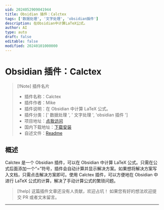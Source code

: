 ```yaml
---
uid: 2024052909041944
title: Obsidian 插件：Calctex
tags: ['数据处理', '文字处理', 'obsidian插件']
description: 在Obsidian中计算LaTeX公式。
author: AI
type: auto
draft: false
editable: false
modified: 20240101000000
---
```


# Obsidian 插件：Calctex

> [!Note] 插件名片
> - 插件名称：Calctex
> - 插件作者：Mike
> - 插件说明：在 Obsidian 中计算 LaTeX 公式。
> - 插件分类：[' 数据处理 ', ' 文字处理 ', 'obsidian 插件 ']
> - 项目地址：[点我访问](https://github.com/Developer-Mike/calctex)
> - 国内下载地址：[下载安装](https://pkmer.cn/products/plugin/pluginMarket/?calctex)
> - 自述文件：[Readme](https://ghproxy.net/https://raw.githubusercontent.com/Developer-Mike/calctex/main/README.md)

## 概述

Calctex 是一个 Obsidian 插件，可以在 Obsidian 中计算 LaTeX 公式。只需在公式后面添加一个“=”符号，插件会自动计算并显示解决方案。如果想将解决方案写入文档，只需点击解决方案即可。使用 Calctex 插件，可以方便地在 Obsidian 中进行 LaTeX 公式的计算，解决了手动计算公式的繁琐问题。

> [!help]
> 这篇插件文章还没有人贡献，欢迎占坑！
> 如果您有好的想法欢迎提交 PR 或者文末留言。

---



